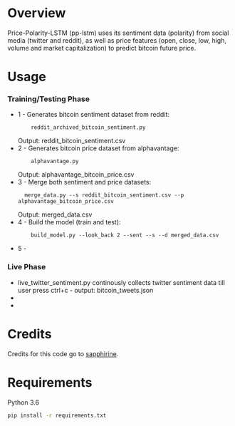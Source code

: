 # Overview

Price-Polarity-LSTM (pp-lstm) uses its sentiment data (polarity) from social media (twitter and reddit), as well as price features (open, close, low, high, volume and market capitalization) to predict bitcoin future price.

# Usage
### Training/Testing Phase

* 1 - Generates bitcoin sentiment dataset from reddit: 
    ```
        reddit_archived_bitcoin_sentiment.py
    ```
  Output: reddit_bitcoin_sentiment.csv
* 2 - Generates bitcoin price dataset from alphavantage: 
    ```
        alphavantage.py
    ```
    Output: alphavantage_bitcoin_price.csv
* 3 - Merge both sentiment and price datasets: 
  ```
    merge_data.py --s reddit_bitcoin_sentiment.csv --p alphavantage_bitcoin_price.csv
  ```
  Output: merged_data.csv
* 4 - Build the model (train and test):
    ```
        build_model.py --look_back 2 --sent --s --d merged_data.csv
    ```
* 5 - 

### Live Phase
* live_twitter_sentiment.py continously collects twitter sentiment data till user press ctrl+c - output: bitcoin_tweets.json
* 
* 



# Credits

Credits for this code go to [sapphirine](https://github.com/Sapphirine/BITCOIN-PRICE-PREDICTION-USING-SENTIMENT-ANALYSIS). 

# Requirements
Python 3.6

```bash
pip install -r requirements.txt
```
#